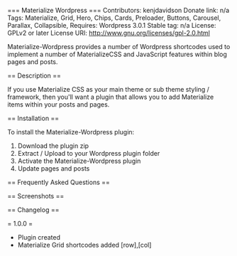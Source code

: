 === Materialize Wordpress ===
Contributors: kenjdavidson
Donate link: n/a
Tags: Materialize, Grid, Hero, Chips, Cards, Preloader, Buttons, Carousel, Parallax, Collapsible, 
Requires: Wordpress 3.0.1
Stable tag: n/a
License: GPLv2 or later
License URI: http://www.gnu.org/licenses/gpl-2.0.html

Materialize-Wordpress provides a number of Wordpress shortcodes used to 
implement a number of MaterializeCSS and JavaScript features within blog 
pages and posts.

== Description ==

If you use Materialize CSS as your main theme or sub theme styling /
framework, then you'll want a plugin that allows you to add Materialize
items within your posts and pages.

== Installation ==

To install the Materialize-Wordpress plugin:

1) Download the plugin zip
2) Extract / Upload to your Wordpress plugin folder
3) Activate the Materialize-Wordpress plugin
4) Update pages and posts

== Frequently Asked Questions ==

== Screenshots ==

== Changelog ==

= 1.0.0 =
* Plugin created
* Materialize Grid shortcodes added [row],[col]